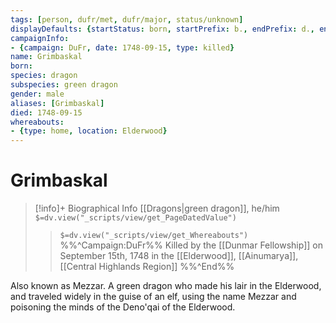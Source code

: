 ```yaml
---
tags: [person, dufr/met, dufr/major, status/unknown]
displayDefaults: {startStatus: born, startPrefix: b., endPrefix: d., endStatus: killed}
campaignInfo:
- {campaign: DuFr, date: 1748-09-15, type: killed}
name: Grimbaskal
born:
species: dragon
subspecies: green dragon
gender: male
aliases: [Grimbaskal]
died: 1748-09-15
whereabouts:
- {type: home, location: Elderwood}
---
```

# Grimbaskal
>[!info]+ Biographical Info
> [[Dragons|green dragon]], he/him
> `$=dv.view("_scripts/view/get_PageDatedValue")`
>> `$=dv.view("_scripts/view/get_Whereabouts")`
>> %%^Campaign:DuFr%% Killed by the [[Dunmar Fellowship]] on September 15th, 1748 in the [[Elderwood]], [[Ainumarya]], [[Central Highlands Region]] %%^End%%

Also known as Mezzar. A green dragon who made his lair in the Elderwood, and traveled widely in the guise of an elf, using the name Mezzar and poisoning the minds of the Deno'qai of the Elderwood. 